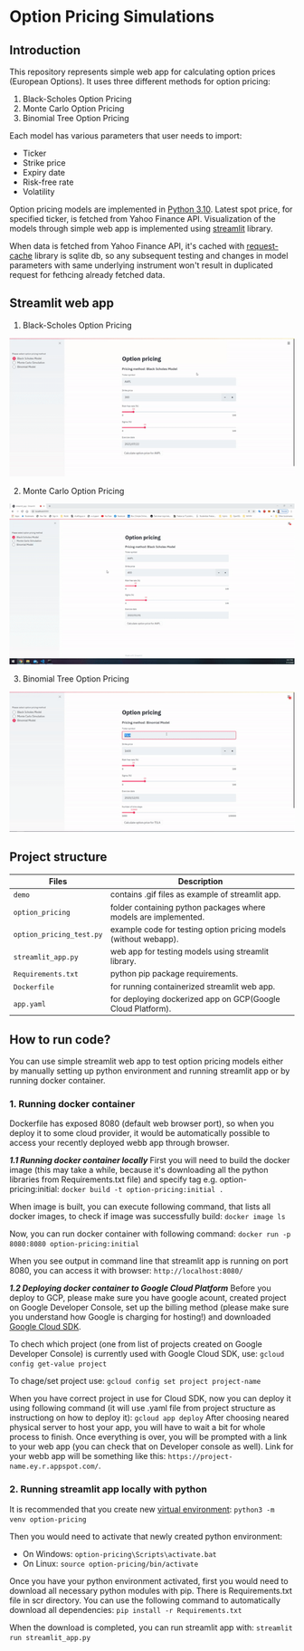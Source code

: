 # Option Pricing Simulations

## Introduction

This repository represents simple web app for calculating option prices (European Options). It uses three different methods for option pricing:

1. Black-Scholes Option Pricing
2. Monte Carlo Option Pricing
3. Binomial Tree Option Pricing

Each model has various parameters that user needs to import:

- Ticker
- Strike price
- Expiry date
- Risk-free rate
- Volatility

Option pricing models are implemented in [Python 3.10](https://www.python.org/downloads/release/python-31010/). Latest spot price, for specified ticker, is fetched from Yahoo Finance API. Visualization of the models through simple web app is implemented using [streamlit](https://www.streamlit.io/) library.

When data is fetched from Yahoo Finance API, it's cached with [request-cache](https://github.com/reclosedev/requests-cache) library is sqlite db, so any subsequent testing and changes in model parameters with same underlying instrument won't result in duplicated request for fethcing already fetched data.

## Streamlit web app

1. Black-Scholes Option Pricing 

![black-scholes-demo](./demo/streamlit-webapp-BS.gif) 

2. Monte Carlo Option Pricing 

![monte-carlo-demo](./demo/streamlit-webapp-MC.gif) 

3. Binomial Tree Option Pricing 

![binomial-tree-demo](./demo/streamlit-webapp-BC.gif) 


## Project structure

| Files | Description |
| ----------- | ----------- |
| `demo` | contains .gif files as example of streamlit app. |
| `option_pricing` | folder containing python packages where models are implemented. |
| `option_pricing_test.py` | example code for testing option pricing models (without webapp). |
| `streamlit_app.py` | web app for testing models using streamlit library. |
| `Requirements.txt` | python pip package requirements. |
| `Dockerfile` | for running containerized streamlit web app. |
| `app.yaml` | for deploying dockerized app on GCP(Google Cloud Platform). |

## How to run code?

You can use simple streamlit web app to test option pricing models either by manually setting up python environment and running streamlit app or by running docker container.

### **1. Running docker container**

Dockerfile has exposed 8080 (default web browser port), so when you deploy it to some cloud provider, it would be automatically possible to access your recently deployed webb app through browser.

***1.1 Running docker container locally***
First you will need to build the docker image (this may take a while, because it's downloading all the python libraries from Requirements.txt file) and specify tag e.g. option-pricing:initial:
`docker build -t option-pricing:initial .`

When image is built, you can execute following command, that lists all docker images, to check if image was successfully build:
`docker image ls`

Now, you can run docker container with following command:
`docker run -p 8080:8080 option-pricing:initial`

When you see output in command line that streamlit app is running on port 8080, you can access it with browser:
`http://localhost:8080/`

***1.2 Deploying docker container to Google Cloud Platform***
Before you deploy to GCP, please make sure you have google acount, created project on Google Developer Console, set up the billing method (please make sure you understand how Google is charging for hosting!) and downloaded [Google Cloud SDK](https://cloud.google.com/sdk/docs/quickstarts).

To chech which project (one from list of projects created on Google Developer Console) is currently used with Google Cloud SDK, use:
`gcloud config get-value project`

To chage/set project use:
`gcloud config set project project-name`

When you have correct project in use for Cloud SDK, now you can deploy it using following command (it will use .yaml file from project structure as instructiong on how to deploy it):
`gcloud app deploy`
After choosing neared physical server to host your app, you will have to wait a bit for whole process to finish. Once everything is over, you will be prompted with a link to your web app (you can check that on Developer console as well).
Link for your webb app will be something like this: `https://project-name.ey.r.appspot.com/`.

### **2. Running streamlit app locally with python**

It is recommended that you create new [virtual environment](https://docs.python.org/3.7/tutorial/venv.html):
`python3 -m venv option-pricing`

Then you would need to activate that newly created python environment:

* On Windows:
  `option-pricing\Scripts\activate.bat`
* On Linux:
  `source option-pricing/bin/activate`

Once you have your python environment activated, first you would need to download all necessary python modules with pip. There is Requirements.txt file in scr directory. You can use the following command to automatically download all dependencies:
`pip install -r Requirements.txt`

When the download is completed, you can run streamlit app with:
`streamlit run streamlit_app.py`
